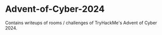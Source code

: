 # Advent-of-Cyber-2024
Contains writeups of rooms / challenges of TryHackMe's Advent of Cyber 2024.
